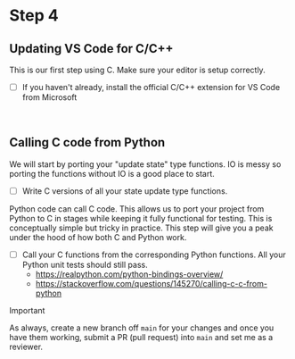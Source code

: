 # Step 4

## Updating VS Code for C/C++

This is our first step using C. Make sure your editor is setup correctly.

- [ ] If you haven't already, install the official C/C++ extension for VS Code from Microsoft

&nbsp;
## Calling C code from Python

We will start by porting your "update state" type functions. IO is messy so porting the functions without IO is a good place to start.

- [ ] Write C versions of all your state update type functions.

Python code can call C code. This allows us to port your project from Python to C in stages while keeping it fully functional for testing. This is conceptually simple but tricky in practice. This step will give you a peak under the hood of how both C and Python work.

- [ ] Call your C functions from the corresponding Python functions. All your Python unit tests should still pass.
  - https://realpython.com/python-bindings-overview/
  - https://stackoverflow.com/questions/145270/calling-c-c-from-python

> [!IMPORTANT]
> As always, create a new branch off `main` for your changes and once you have them working, submit a PR (pull request) into `main` and set me as a reviewer.
